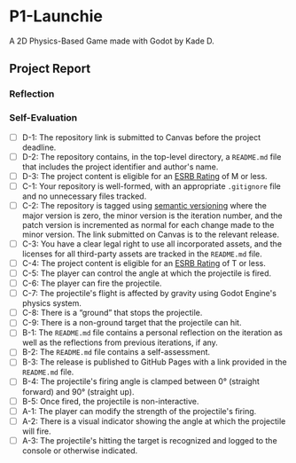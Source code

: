# P1-Launchie

A 2D Physics-Based Game made with Godot by Kade D.

## Project Report

### Reflection

### Self-Evaluation
- [ ] D-1: The repository link is submitted to Canvas before the project deadline.
- [ ] D-2: The repository contains, in the top-level directory, a <code>README.md</code> file that includes the project identifier and author's name.
- [ ] D-3: The project content is eligible for an <a href="https://www.esrb.org/ratings-guide/">ESRB Rating</a> of M or less.
- [ ] C-1: Your repository is well-formed, with an appropriate <code>.gitignore</code> file and no unnecessary files tracked.
- [ ] C-2: The repository is tagged using <a href="https://semver.org/">semantic versioning</a> where the major version is zero, the minor version is the iteration number, and the patch version is incremented as normal for each change made to the minor version. The link submitted on Canvas is to the relevant release.
- [ ] C-3: You have a clear legal right to use all incorporated assets, and the licenses for all third-party assets are tracked in the <code>README.md</code> file.
- [ ] C-4: The project content is eligible for an <a href="https://www.esrb.org/ratings-guide/">ESRB Rating</a> of T or less.
- [ ] C-5: The player can control the angle at which the projectile is fired.
- [ ] C-6: The player can fire the projectile.
- [ ] C-7: The projectile's flight is affected by gravity using Godot Engine's physics system.
- [ ] C-8: There is a &ldquo;ground&rdquo; that stops the projectile.
- [ ] C-9: There is a non-ground target that the projectile can hit.
- [ ] B-1: The <code>README.md</code> file contains a personal reflection on the iteration as well as the reflections from previous iterations, if any.
- [ ] B-2: The <code>README.md</code> file contains a self-assessment.
- [ ] B-3: The release is published to GitHub Pages with a link provided in the <code>README.md</code> file.
- [ ] B-4: The projectile's firing angle is clamped between 0&deg; (straight forward) and 90&deg; (straight up).
- [ ] B-5: Once fired, the projectile is non-interactive.
- [ ] A-1: The player can modify the strength of the projectile's firing.
- [ ] A-2: There is a visual indicator showing the angle at which the projectile will fire.
- [ ] A-3: The projectile's hitting the target is recognized and logged to the console or otherwise indicated.
